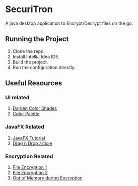 # SecuriTron

A java desktop application to Encrypt/Decrypt files on the go.


## Running the Project

1. Clone the repo.
2. Install IntelliJ Idea IDE.
3. Build the project.
4. Run the configuration directly.




## Useful Resources

### UI related
1. [Darken Color Shades](https://mdigi.tools/darken-color/#90c8ac)
2. [Color Palette](https://colorhunt.co/palette/f5f0bbc4dfaa90c8ac73a9ad)


### JavaFX Related
1. [JavaFX Tutorial](https://www.youtube.com/playlist?list=PLS1QulWo1RIaUGP446_pWLgTZPiFizEMq)
2. [Drag n Drop article](https://genuinecoder.com/drag-and-drop-in-javafx-html/)


### Encryption Related
1. [File Encryption 1](https://www.baeldung.com/java-cipher-input-output-stream)
2. [File Encryption 2](https://www.codejava.net/coding/file-encryption-and-decryption-simple-example)
3. [Out of Memory during Encryption](https://stackoverflow.com/questions/49235427/java-out-of-memory-error-during-encryption)

